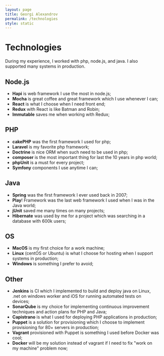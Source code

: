 ```yaml
---
layout: page
title: Georgi Alexandrov
permalink: /technologies
style: static
---
```


# Technologies
During my experience, I worked with php, node.js, and java. I also supported many systems in production.

## Node.js

- **Hapi** is web framework I use the most in node.js;
- **Mocha** is great coffee and great framework which I use whenever I can;
- **React** is what I choose when I need front end;
- **Redux** with React is like Batman and Robin;
- **Immutable** saves me when working with Redux;

## PHP

- **cakePHP** was the first framework I used for php;
- **Laravel** is my favorite php framework;
- **Doctrine** is nice ORM when such need to be used in php;
- **composer** is the most important thing for last the 10 years in php world;
- **phpUnit** is a must for every project;
- **Symfony** components I use anytime I can;

## Java

- **Spring** was the first framework I ever used back in 2007;
- **Play**! Framework was the last web framework I used when I was in the Java world;
- **jUnit** saved me many times on many projects;
- **Hibernate** was used by me for a project which was searching in a database with 600k users;

## OS

- **MacOS** is my first choice for a work machine;
- **Linux** (centOS or Ubuntu) is what I choose for hosting when I support systems in production;
- **Windows** is something I prefer to avoid;

## Other

- **Jenkins** is CI which I implemented to build and deploy java on Linux, .net on windows worker and iOS for running automated tests on devices;
- **SonarQube** is my choice for implementing continuous improvement techniques and action plans for PHP and Java;
- **Capistrano** is what I used for deploying PHP applications in production;
- **Puppet** is a solution for provisioning which I choose to implement provisioning for 80+ servers in production;
- **Vagrant** provisioned with Puppet is something I used before Docker was cool;
- **Docker** will be my solution instead of vagrant if I need to fix "work on my machine" problem now;
